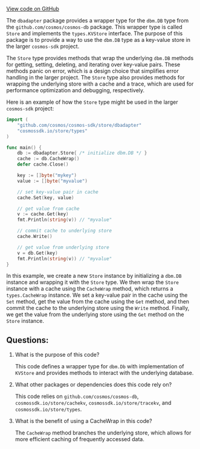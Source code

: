 [View code on GitHub](https://github.com/cosmos/cosmos-sdk/blob/main/store/dbadapter/store.go)

The `dbadapter` package provides a wrapper type for the `dbm.DB` type from the `github.com/cosmos/cosmos-db` package. This wrapper type is called `Store` and implements the `types.KVStore` interface. The purpose of this package is to provide a way to use the `dbm.DB` type as a key-value store in the larger `cosmos-sdk` project.

The `Store` type provides methods that wrap the underlying `dbm.DB` methods for getting, setting, deleting, and iterating over key-value pairs. These methods panic on error, which is a design choice that simplifies error handling in the larger project. The `Store` type also provides methods for wrapping the underlying store with a cache and a trace, which are used for performance optimization and debugging, respectively.

Here is an example of how the `Store` type might be used in the larger `cosmos-sdk` project:

```go
import (
    "github.com/cosmos/cosmos-sdk/store/dbadapter"
    "cosmossdk.io/store/types"
)

func main() {
    db := dbadapter.Store{ /* initialize dbm.DB */ }
    cache := db.CacheWrap()
    defer cache.Close()

    key := []byte("mykey")
    value := []byte("myvalue")

    // set key-value pair in cache
    cache.Set(key, value)

    // get value from cache
    v := cache.Get(key)
    fmt.Println(string(v)) // "myvalue"

    // commit cache to underlying store
    cache.Write()

    // get value from underlying store
    v = db.Get(key)
    fmt.Println(string(v)) // "myvalue"
}
```

In this example, we create a new `Store` instance by initializing a `dbm.DB` instance and wrapping it with the `Store` type. We then wrap the `Store` instance with a cache using the `CacheWrap` method, which returns a `types.CacheWrap` instance. We set a key-value pair in the cache using the `Set` method, get the value from the cache using the `Get` method, and then commit the cache to the underlying store using the `Write` method. Finally, we get the value from the underlying store using the `Get` method on the `Store` instance.
## Questions: 
 1. What is the purpose of this code?
    
    This code defines a wrapper type for `dbm.Db` with implementation of `KVStore` and provides methods to interact with the underlying database.

2. What other packages or dependencies does this code rely on?
    
    This code relies on `github.com/cosmos/cosmos-db`, `cosmossdk.io/store/cachekv`, `cosmossdk.io/store/tracekv`, and `cosmossdk.io/store/types`.

3. What is the benefit of using a CacheWrap in this code?
    
    The `CacheWrap` method branches the underlying store, which allows for more efficient caching of frequently accessed data.